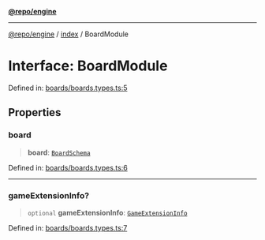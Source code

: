 [**@repo/engine**](../../README.md)

---

[@repo/engine](../../modules.md) / [index](../README.md) / BoardModule

# Interface: BoardModule

Defined in: [boards/boards.types.ts:5](https://github.com/alexqguo/drinking-board-game-v3/blob/423d7f07a24c1ecc390d54885c4978f1235ed349/packages/engine/src/boards/boards.types.ts#L5)

## Properties

### board

> **board**: [`BoardSchema`](BoardSchema.md)

Defined in: [boards/boards.types.ts:6](https://github.com/alexqguo/drinking-board-game-v3/blob/423d7f07a24c1ecc390d54885c4978f1235ed349/packages/engine/src/boards/boards.types.ts#L6)

---

### gameExtensionInfo?

> `optional` **gameExtensionInfo**: [`GameExtensionInfo`](GameExtensionInfo.md)

Defined in: [boards/boards.types.ts:7](https://github.com/alexqguo/drinking-board-game-v3/blob/423d7f07a24c1ecc390d54885c4978f1235ed349/packages/engine/src/boards/boards.types.ts#L7)
